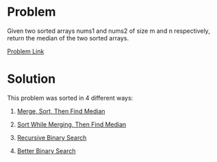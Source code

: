 # Problem
Given two sorted arrays nums1 and nums2 of size m and n respectively, return the median of the two sorted arrays.

[Problem Link](https://leetcode.com/problems/median-of-two-sorted-arrays/description/)

# Solution
This problem was sorted in 4 different ways:

1. [Merge, Sort, Then Find Median](https://github.com/OJScofield/ProblemSolving/edit/main/medianOfTwoSortedArrays/mergeThenSort.py)

2. [Sort While Merging, Then Find Median](https://github.com/OJScofield/ProblemSolving/edit/main/medianOfTwoSortedArrays/sortWhileMerging.py)

3. [Recursive Binary Search](https://github.com/OJScofield/ProblemSolving/edit/main/medianOfTwoSortedArrays/binarySearchRecursive.py)

4. [Better Binary Search](https://github.com/OJScofield/ProblemSolving/edit/main/medianOfTwoSortedArrays/betterBinarySearch.py)
